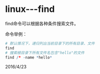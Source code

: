 # linux---find

find命令可以根据各种条件搜索文件。  

命令举例：  
```r
# 默认情况下，递归列出当前目录下的所有目录、文件
find
# 搜索根目录下所有文件名包含"hello"的文件
find /* -name *hello*
```


2016/4/23  
